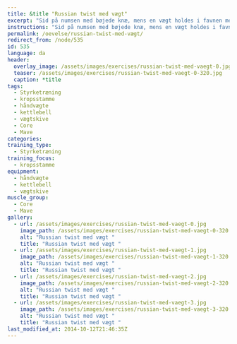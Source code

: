 ```yaml
---
title: &title "Russian twist med vægt"
excerpt: "Sid på numsen med bøjede knæ, mens en vægt holdes i favnen med begge hænder. Læn dig tilbage indtil mavemusklerne begynder at stramme. Drej nu overkroppen og vægten skiftevis fra side til side, når overkroppen roterereres,  strækkes benene - uden de har kontakt med underlaget. "
instructions: "Sid på numsen med bøjede knæ, mens en vægt holdes i favnen med begge hænder. Læn dig tilbage indtil mavemusklerne begynder at stramme. Drej nu overkroppen og vægten skiftevis fra side til side, når overkroppen roterereres,  strækkes benene - uden de har kontakt med underlaget. "
permalink: /oevelse/russian-twist-med-vægt/
redirect_from: /node/535
id: 535
language: da
header:
  overlay_image: /assets/images/exercises/russian-twist-med-vaegt-0.jpg
  teaser: /assets/images/exercises/russian-twist-med-vaegt-0-320.jpg
  caption: *title
tags:
  - Styrketræning
  - kropsstamme
  - håndvægte
  - kettlebell
  - vægtskive
  - Core
  - Mave
categories:
training_type: 
  - Styrketræning
training_focus: 
  - kropsstamme
equipment:
  - håndvægte
  - kettlebell
  - vægtskive
muscle_group:
  - Core
  - Mave
gallery:
  - url: /assets/images/exercises/russian-twist-med-vaegt-0.jpg
    image_path: /assets/images/exercises/russian-twist-med-vaegt-0-320.jpg
    alt: "Russian twist med vægt "
    title: "Russian twist med vægt "
  - url: /assets/images/exercises/russian-twist-med-vaegt-1.jpg
    image_path: /assets/images/exercises/russian-twist-med-vaegt-1-320.jpg
    alt: "Russian twist med vægt "
    title: "Russian twist med vægt "
  - url: /assets/images/exercises/russian-twist-med-vaegt-2.jpg
    image_path: /assets/images/exercises/russian-twist-med-vaegt-2-320.jpg
    alt: "Russian twist med vægt "
    title: "Russian twist med vægt "
  - url: /assets/images/exercises/russian-twist-med-vaegt-3.jpg
    image_path: /assets/images/exercises/russian-twist-med-vaegt-3-320.jpg
    alt: "Russian twist med vægt "
    title: "Russian twist med vægt "
last_modified_at: 2014-10-12T21:46:35Z
---
```



